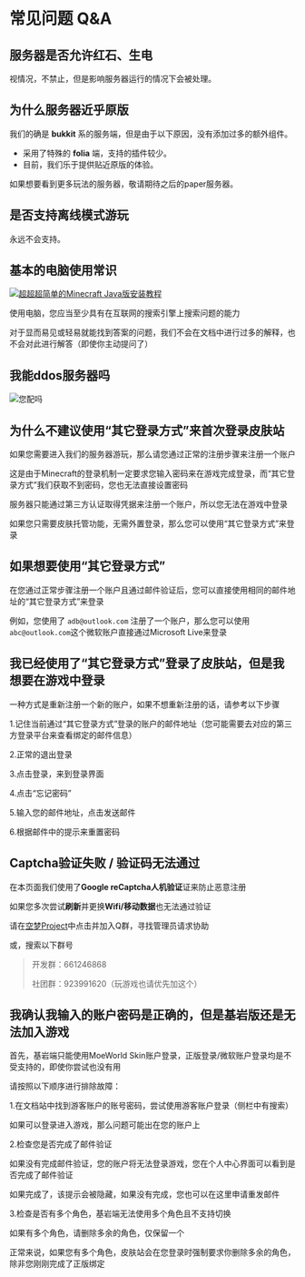 # 常见问题 Q&A

## 服务器是否允许红石、生电
视情况，不禁止，但是影响服务器运行的情况下会被处理。

## 为什么服务器近乎原版
我们的确是 **bukkit** 系的服务端，但是由于以下原因，没有添加过多的额外组件。

* 采用了特殊的 **folia** 端，支持的插件较少。
* 目前，我们乐于提供贴近原版的体验。

如果想要看到更多玩法的服务器，敬请期待之后的paper服务器。

## 是否支持离线模式游玩
永远不会支持。

## 基本的电脑使用常识
[![超超超简单的Minecraft Java版安装教程](https://s2.ax1x.com/2020/02/14/1XfWkT.png)](https://s2.ax1x.com/2020/02/14/1XfWkT.png)

使用电脑，您应当至少具有在互联网的搜索引擎上搜索问题的能力

对于显而易见或轻易就能找到答案的问题，我们不会在文档中进行过多的解释，也不会对此进行解答（即使你主动提问了）

## 我能ddos服务器吗
![您配吗](https://img2.imgtp.com/2024/05/09/2BVDNddJ.png)

## 为什么不建议使用“其它登录方式”来首次登录皮肤站
如果您需要进入我们的服务器游玩，那么请您通过正常的注册步骤来注册一个账户

这是由于Minecraft的登录机制一定要求您输入密码来在游戏完成登录，而“其它登录方式”我们获取不到密码，您也无法直接设置密码

服务器只能通过第三方认证取得凭据来注册一个账户，所以您无法在游戏中登录

如果您只需要皮肤托管功能，无需外置登录，那么您可以使用“其它登录方式”来登录

## 如果想要使用“其它登录方式”
在您通过正常步骤注册一个账户且通过邮件验证后，您可以直接使用相同的邮件地址的“其它登录方式”来登录

例如，您使用了 `adb@outlook.com` 注册了一个账户，那么您可以使用 `abc@outlook.com`这个微软账户直接通过Microsoft Live来登录

## 我已经使用了“其它登录方式”登录了皮肤站，但是我想要在游戏中登录
一种方式是重新注册一个新的账户，如果不想重新注册的话，请参考以下步骤

1.记住当前通过“其它登录方式”登录的账户的邮件地址（您可能需要去对应的第三方登录平台来查看绑定的邮件信息）

2.正常的退出登录

3.点击登录，来到登录界面

4.点击“忘记密码”

5.输入您的邮件地址，点击发送邮件

6.根据邮件中的提示来重置密码

## Captcha验证失败 / 验证码无法通过
在本页面我们使用了**Google reCaptcha人机验证**证来防止恶意注册

如果您多次尝试**刷新**并更换**Wifi/移动数据**也无法通过验证

请在[空梦Project](https://project.moeworld.tech/#term-7)中点击并加入Q群，寻找管理员请求协助

或，搜索以下群号

>开发群：661246868
>
>社团群：923991620（玩游戏也请优先加这个）

## 我确认我输入的账户密码是正确的，但是基岩版还是无法加入游戏

首先，基岩端只能使用MoeWorld Skin账户登录，正版登录/微软账户登录均是不受支持的，即使你尝试也没有用

请按照以下顺序进行排除故障：

1.在文档站中找到游客账户的账号密码，尝试使用游客账户登录（侧栏中有搜索）

如果可以登录进入游戏，那么问题可能出在您的账户上

2.检查您是否完成了邮件验证

如果没有完成邮件验证，您的账户将无法登录游戏，您在个人中心界面可以看到是否完成了邮件验证

如果完成了，该提示会被隐藏，如果没有完成，您也可以在这里申请重发邮件

3.检查是否有多个角色，基岩端无法使用多个角色且不支持切换

如果有多个角色，请删除多余的角色，仅保留一个

正常来说，如果您有多个角色，皮肤站会在您登录时强制要求你删除多余的角色，除非您刚刚完成了正版绑定
